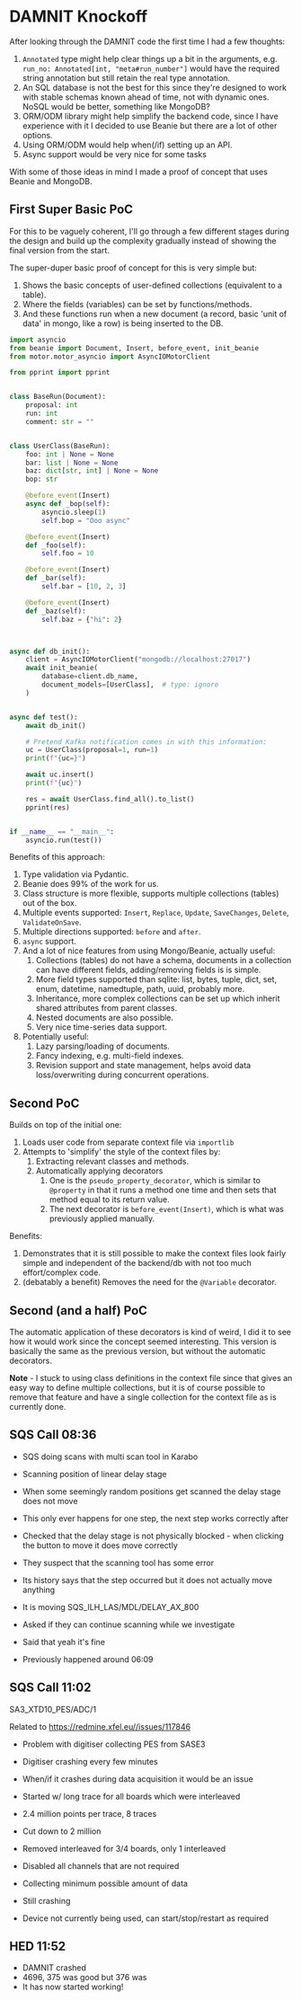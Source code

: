 # DAMNIT Knockoff

After looking through the DAMNIT code the first time I had a few thoughts:

1. `Annotated` type might help clear things up a bit in the arguments, e.g. `run_no: Annotated[int, "meta#run_number"]` would have the required string annotation but still retain the real type annotation.
2. An SQL database is not the best for this since they're designed to work with stable schemas known ahead of time, not with dynamic ones. NoSQL would be better, something like MongoDB?
3. ORM/ODM library might help simplify the backend code, since I have experience with it I decided to use Beanie but there are a lot of other options.
4. Using ORM/ODM would help when(/if) setting up an API.
5. Async support would be very nice for some tasks

With some of those ideas in mind I made a proof of concept that uses Beanie and MongoDB.

## First Super Basic PoC

For this to be vaguely coherent, I'll go through a few different stages during the design and build up the complexity gradually instead of showing the final version from the start.

The super-duper basic proof of concept for this is very simple but:

1. Shows the basic concepts of user-defined collections (equivalent to a table).
2. Where the fields (variables) can be set by functions/methods.
3. And these functions run when a new document (a record, basic 'unit of data' in mongo, like a row) is being inserted to the DB.

```python
import asyncio
from beanie import Document, Insert, before_event, init_beanie
from motor.motor_asyncio import AsyncIOMotorClient

from pprint import pprint


class BaseRun(Document):
    proposal: int
    run: int
    comment: str = ""


class UserClass(BaseRun):
    foo: int | None = None
    bar: list | None = None
    baz: dict[str, int] | None = None
    bop: str

    @before_event(Insert)
    async def _bop(self):
        asyncio.sleep(1)
        self.bop = "Ooo async"

    @before_event(Insert)
    def _foo(self):
        self.foo = 10

    @before_event(Insert)
    def _bar(self):
        self.bar = [10, 2, 3]

    @before_event(Insert)
    def _baz(self):
        self.baz = {"hi": 2}



async def db_init():
    client = AsyncIOMotorClient("mongodb://localhost:27017")
    await init_beanie(
        database=client.db_name,
        document_models=[UserClass],  # type: ignore
    )


async def test():
    await db_init()

    # Pretend Kafka notification comes in with this information:
    uc = UserClass(proposal=1, run=1)
    print(f"{uc=}")

    await uc.insert()
    print(f"{uc}")

    res = await UserClass.find_all().to_list()
    pprint(res)


if __name__ == "__main__":
    asyncio.run(test())
```

Benefits of this approach:

1. Type validation via Pydantic.
2. Beanie does 99% of the work for us.
3. Class structure is more flexible, supports multiple collections (tables) out of the box.
4. Multiple events supported: `Insert`, `Replace`, `Update`, `SaveChanges`, `Delete`, `ValidateOnSave`.
5. Multiple directions supported: `before` and `after`.
6. `async` support.
7. And a lot of nice features from using Mongo/Beanie, actually useful:
    1. Collections (tables) do not have a schema, documents in a collection can have different fields, adding/removing fields is is simple.
    2. More field types supported than sqlite: list, bytes, tuple, dict, set, enum, datetime, namedtuple, path, uuid, probably more.
    3. Inheritance, more complex collections can be set up which inherit shared attributes from parent classes.
    4. Nested documents are also possible.
    5. Very nice time-series data support.
8. Potentially useful:
    1. Lazy parsing/loading of documents.
    2. Fancy indexing, e.g. multi-field indexes.
    3. Revision support and state management, helps avoid data loss/overwriting during concurrent operations.

## Second PoC

Builds on top of the initial one:

1. Loads user code from separate context file via `importlib`
2. Attempts to 'simplify' the style of the context files by:
    1. Extracting relevant classes and methods.
    2. Automatically applying decorators
        1. One is the `pseudo_property_decorator`, which is similar to `@property` in that it runs a method one time and then sets that method equal to its return value.
        2. The next decorator is `before_event(Insert)`, which is what was previously applied manually.

Benefits:

1. Demonstrates that it is still possible to make the context files look fairly simple and independent of the backend/db with not too much effort/complex code.
2. (debatably a benefit) Removes the need for the `@Variable` decorator.

## Second (and a half) PoC

The automatic application of these decorators is kind of weird, I did it to see how it would work since the concept seemed interesting. This version is basically the same as the previous version, but without the automatic decorators.

**Note** - I stuck to using class definitions in the context file since that gives an easy way to define multiple collections, but it is of course possible to remove that feature and have a single collection for the context file as is currently done.

## SQS Call 08:36

- SQS doing scans with multi scan tool in Karabo
- Scanning position of linear delay stage
- When some seemingly random positions get scanned the delay stage does not move
- This only ever happens for one step, the next step works correctly after
- Checked that the delay stage is not physically blocked - when clicking the button to move it does move correctly
- They suspect that the scanning tool has some error
- Its history says that the step occurred but it does not actually move anything
- It is moving SQS_ILH_LAS/MDL/DELAY_AX_800

- Asked if they can continue scanning while we investigate
- Said that yeah it's fine

- Previously happened around 06:09

## SQS Call 11:02

SA3_XTD10_PES/ADC/1

Related to https://redmine.xfel.eu//issues/117846

- Problem with digitiser collecting PES from SASE3
- Digitiser crashing every few minutes
- When/if it crashes during data acquisition it would be an issue

- Started w/ long trace for all boards which were interleaved
- 2.4 million points per trace, 8 traces
- Cut down to 2 million
- Removed interleaved for 3/4 boards, only 1 interleaved
- Disabled all channels that are not required
- Collecting minimum possible amount of data
- Still crashing

- Device not currently being used, can start/stop/restart as required

## HED 11:52

- DAMNIT crashed
- 4696, 375 was good but 376 was
- It has now started working!
